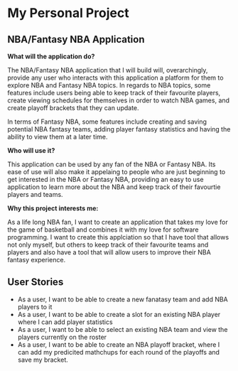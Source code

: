 # My Personal Project 

## NBA/Fantasy NBA Application

**What will the application do?**

The NBA/Fantasy NBA application that I will build will, overarchingly, provide any user who interacts with this application a 
platform for them to explore NBA and Fantasy NBA topics. In regards to NBA topics, some features  include users  being able to keep track of their favourite players,
create viewing schedules for themselves in order to watch NBA games, and create playoff brackets that they can update. 

In terms of Fantasy NBA, some features include creating and saving potential NBA fantasy teams, adding player fantasy statistics and having the ability to view them at a later time. 

**Who will use it?**

This application can be used by any fan of the NBA or Fantasy NBA. Its ease of use 
will also make it appelaing to people who are just beginning to get interested 
in the NBA or Fantasy NBA, providing an easy to use application to learn more 
about the NBA and keep track of their favourtie players and teams. 

**Why this project interests me:**

As a life long NBA fan, I want to create an application that takes my love for the game of basketball 
and combines it with my love for software programming. I want to create this applciation so that I have tool that 
allows not only myself, but others to keep track of their favourite teams and players and also have a tool that will allow users to improve their NBA 
fantasy experience. 



## User Stories
* As a user, I want to be able to create a new fanatasy team and add NBA players to it 
* As a user, I want to be able to create a slot for an existing NBA player where I can add player statistics 
* As a user, I want to be able to select an existing NBA team and view the players currently on the roster
* As a user, I want to be able to create an NBA playoff bracket, where I can add my predicited mathchups for each round of the playoffs and save my bracket. 

  